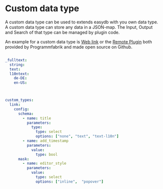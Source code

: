 # Custom data type

A custom data type can be used to extends easydb with you own data type. A custom data type can store any data in a JSON-map. The Input, Output and Search of that type can be managed by plugin code.

An example for a custom data type is [Web link](https://github.com/programmfabrik/easydb-custom-data-type-link) or the [Remote Plugin](https://github.com/programmfabrik/easydb-remote-plugin) both provided by Programmfabrik and made open source on Github.




```yaml

_fulltext:
  string:
  text:
  l10ntext:
    de-DE:
    en-US:



custom_types:
  link:
    config:
      schema:
        - name: title
          parameters:
            type:
              type: select
              options: ["none", "text", "text-l10n"]
        - name: add_timestamp
          parameters:
            value:
              type: bool
      mask:
        - name: editor_style
          parameters:
            value:
              type: select
              options: ["inline",  "popover"]
```
